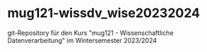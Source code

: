 # mug121-wissdv_wise20232024
git-Repository für den Kurs "mug121 - Wissenschaftliche Datenverarbeitung" im Wintersemester 2023/2024
